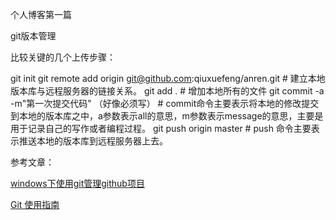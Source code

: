 个人博客第一篇

git版本管理

比较关键的几个上传步骤：

git init
git remote add origin git@github.com:qiuxuefeng/anren.git # 建立本地版本库与远程服务器的链接关系。
git add .                                                    # 增加本地所有的文件
git commit -a -m"第一次提交代码" （好像必须写）                           # commit命令主要表示将本地的修改提交到本地的版本库之中，a参数表示all的意思，m参数表示message的意思，主要是用于记录自己的写作或者编程过程。
git push origin master                                       # push 命令主要表示推送本地的版本库到远程服务器上去。

参考文章：

[windows下使用git管理github项目](http://hi.baidu.com/mcspring/blog/item/171b1e38986d39fab211c71b.html)

[Git 使用指南](http://www.linuxgem.org/user_files/linuxgem/Image/git-tutor.pdf)


